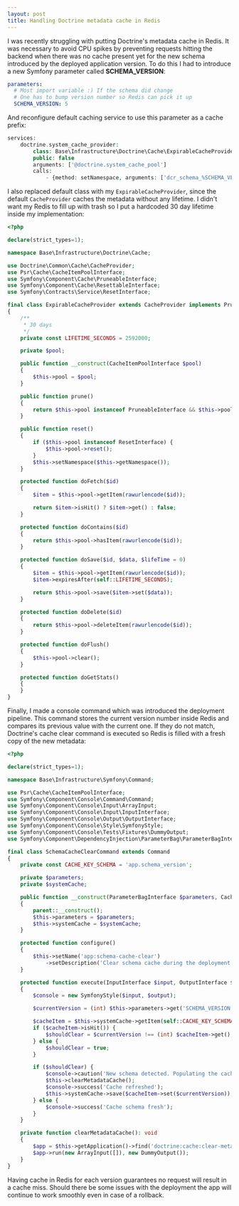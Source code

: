```yaml
---
layout: post
title: Handling Doctrine metadata cache in Redis
---
```


I was recently struggling with putting Doctrine's metadata cache in Redis. It was necessary to avoid CPU spikes by preventing requests hitting the backend when there was no cache present yet for the new schema introduced by the deployed application version.
To do this I had to introduce a new Symfony parameter called **SCHEMA_VERSION**:
```yaml
parameters:
  # Most import variable :) If the schema did change
  # One has to bump version number so Redis can pick it up
  SCHEMA_VERSION: 5
```

And reconfigure default caching service to use this parameter as a cache prefix:

```php
services:
    doctrine.system_cache_provider:
        class: Base\Infrastructure\Doctrine\Cache\ExpirableCacheProvider
        public: false
        arguments: ['@doctrine.system_cache_pool']
        calls:
            - {method: setNamespace, arguments: ['dcr_schema_%SCHEMA_VERSION%_']}
```

I also replaced default class with my `ExpirableCacheProvider`, since the default `CacheProvider`
caches the metadata without any lifetime. I didn't want my Redis to fill up with trash 
so I put a hardcoded 30 day lifetime inside my implementation:

```php
<?php

declare(strict_types=1);

namespace Base\Infrastructure\Doctrine\Cache;

use Doctrine\Common\Cache\CacheProvider;
use Psr\Cache\CacheItemPoolInterface;
use Symfony\Component\Cache\PruneableInterface;
use Symfony\Component\Cache\ResettableInterface;
use Symfony\Contracts\Service\ResetInterface;

final class ExpirableCacheProvider extends CacheProvider implements PruneableInterface, ResettableInterface
{
    /**
     * 30 days
     */
    private const LIFETIME_SECONDS = 2592000;

    private $pool;

    public function __construct(CacheItemPoolInterface $pool)
    {
        $this->pool = $pool;
    }

    public function prune()
    {
        return $this->pool instanceof PruneableInterface && $this->pool->prune();
    }

    public function reset()
    {
        if ($this->pool instanceof ResetInterface) {
            $this->pool->reset();
        }
        $this->setNamespace($this->getNamespace());
    }

    protected function doFetch($id)
    {
        $item = $this->pool->getItem(rawurlencode($id));

        return $item->isHit() ? $item->get() : false;
    }

    protected function doContains($id)
    {
        return $this->pool->hasItem(rawurlencode($id));
    }

    protected function doSave($id, $data, $lifeTime = 0)
    {
        $item = $this->pool->getItem(rawurlencode($id));
        $item->expiresAfter(self::LIFETIME_SECONDS);

        return $this->pool->save($item->set($data));
    }

    protected function doDelete($id)
    {
        return $this->pool->deleteItem(rawurlencode($id));
    }

    protected function doFlush()
    {
        $this->pool->clear();
    }

    protected function doGetStats()
    {
    }
}
```

Finally, I made a console command which was introduced the deployment pipeline. This command stores the current version number
inside Redis and compares its previous value with the current one. If they do not match, Doctrine's cache clear command is executed
so Redis is filled with a fresh copy of the new metadata:

```php
<?php

declare(strict_types=1);

namespace Base\Infrastructure\Symfony\Command;

use Psr\Cache\CacheItemPoolInterface;
use Symfony\Component\Console\Command\Command;
use Symfony\Component\Console\Input\ArrayInput;
use Symfony\Component\Console\Input\InputInterface;
use Symfony\Component\Console\Output\OutputInterface;
use Symfony\Component\Console\Style\SymfonyStyle;
use Symfony\Component\Console\Tests\Fixtures\DummyOutput;
use Symfony\Component\DependencyInjection\ParameterBag\ParameterBagInterface;

final class SchemaCacheClearCommand extends Command
{
    private const CACHE_KEY_SCHEMA = 'app.schema_version';

    private $parameters;
    private $systemCache;

    public function __construct(ParameterBagInterface $parameters, CacheItemPoolInterface $systemCache)
    {
        parent::__construct();
        $this->parameters = $parameters;
        $this->systemCache = $systemCache;
    }

    protected function configure()
    {
        $this->setName('app:schema-cache-clear')
            ->setDescription('Clear schema cache during the deployment');
    }

    protected function execute(InputInterface $input, OutputInterface $output)
    {
        $console = new SymfonyStyle($input, $output);

        $currentVersion = (int) $this->parameters->get('SCHEMA_VERSION');

        $cacheItem = $this->systemCache->getItem(self::CACHE_KEY_SCHEMA);
        if ($cacheItem->isHit()) {
            $shouldClear = $currentVersion !== (int) $cacheItem->get();
        } else {
            $shouldClear = true;
        }

        if ($shouldClear) {
            $console->caution('New schema detected. Populating the cache…');
            $this->clearMetadataCache();
            $console->success('Cache refreshed');
            $this->systemCache->save($cacheItem->set($currentVersion));
        } else {
            $console->success('Cache schema fresh');
        }
    }

    private function clearMetadataCache(): void
    {
        $app = $this->getApplication()->find('doctrine:cache:clear-metadata');
        $app->run(new ArrayInput([]), new DummyOutput());
    }
}
```

Having cache in Redis for each version guarantees no request will result in a cache miss. 
Should there be some issues with the deployment the app will continue to work smoothly even in case of a rollback.


